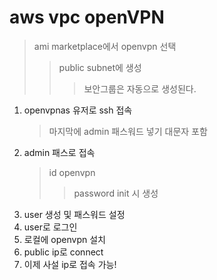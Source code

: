 # aws vpc openVPN

> ami marketplace에서 openvpn 선택
>
> > public subnet에 생성
> >
> > > 보안그룹은 자동으로 생성된다.

1. openvpnas 유저로 ssh 접속
   > 마지막에 admin 패스워드 넣기 대문자 포함
2. admin 패스로 접속
   > id openvpn
   >
   > > password init 시 생성
3. user 생성 및 패스워드 설정
4. user로 로그인
5. 로컬에 openvpn 설치
6. public ip로 connect
7. 이제 사설 ip로 접속 가능!
